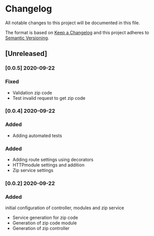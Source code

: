# Changelog

All notable changes to this project will be documented in this file.

The format is based on [Keep a Changelog](http://keepachangelog.com/en/1.0.0/)
and this project adheres to [Semantic Versioning](http://semver.org/spec/v2.0.0.html).

## [Unreleased]

### [0.0.5] 2020-09-22

### Fixed

- Validation zip code
- Test invalid request to get zip code

### [0.0.4] 2020-09-22

### Added

- Adding automated tests

### Added

- Adding route settings using decorators
- HTTPmodule settings and addition
- Zip service settings

### [0.0.2] 2020-09-22

### Added

initial configuration of controller, modules and zip service

- Service generation for zip code
- Generation of zip code module
- Generation of zip controller
